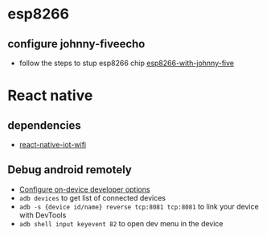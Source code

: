 # esp8266 
## configure johnny-fiveecho
 - follow the steps to stup esp8266 chip [esp8266-with-johnny-five](https://boneskull.com/how-to-use-an-esp8266-with-johnny-five/)

# React native
## dependencies
- [react-native-iot-wifi](https://www.npmjs.com/package/react-native-iot-wifi)

## Debug android remotely
- [Configure on-device developer options](https://developer.android.com/studio/debug/dev-options?hl=en-419)
- ``adb devices`` to get list of connected devices
- ``adb -s {device id/name} reverse tcp:8081 tcp:8081`` to link your device with DevTools
- ``adb shell input keyevent 82`` to open dev menu in the device